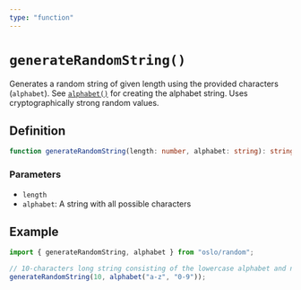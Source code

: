 ```yaml
---
type: "function"
---
```


# `generateRandomString()`

Generates a random string of given length using the provided characters (`alphabet`). See [`alphabet()`](ref:random) for creating the alphabet string. Uses cryptographically strong random values.

## Definition

```ts
function generateRandomString(length: number, alphabet: string): string;
```

### Parameters

- `length`
- `alphabet`: A string with all possible characters

## Example

```ts
import { generateRandomString, alphabet } from "oslo/random";

// 10-characters long string consisting of the lowercase alphabet and numbers
generateRandomString(10, alphabet("a-z", "0-9"));
```
